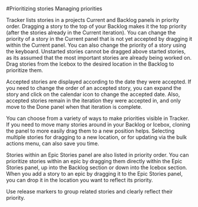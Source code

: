 #Prioritizing stories
Managing priorities

Tracker lists stories in a projects Current and Backlog panels in priority order. Dragging a story to the top of your Backlog makes it the top priority (after the stories already in the Current iteration). You can change the priority of a story in the Current panel that is not yet accepted by dragging it within the Current panel. You can also change the priority of a story using the keyboard. Unstarted stories cannot be dragged above started stories, as its assumed that the most important stories are already being worked on. Drag stories from the Icebox to the desired location in the Backlog to prioritize them.

Accepted stories are displayed according to the date they were accepted. If you need to change the order of an accepted story, you can expand the story and click on the calendar icon to change the accepted date. Also, accepted stories remain in the iteration they were accepted in, and only move to the Done panel when that iteration is complete.

You can choose from a variety of ways to make priorities visible in Tracker. If you need to move many stories around in your Backlog or Icebox, cloning the panel to more easily drag them to a new position helps. Selecting multiple stories for dragging to a new location, or for updating via the bulk actions menu, can also save you time.

Stories within an Epic Stories panel are also listed in priority order. You can prioritize stories within an epic by dragging them directly within the Epic Stories panel, up into the Backlog section or down into the Icebox section. When you add a story to an epic by dragging it to the Epic Stories panel, you can drop it in the location you want to reflect its priority.

Use release markers to group related stories and clearly reflect their priority.
